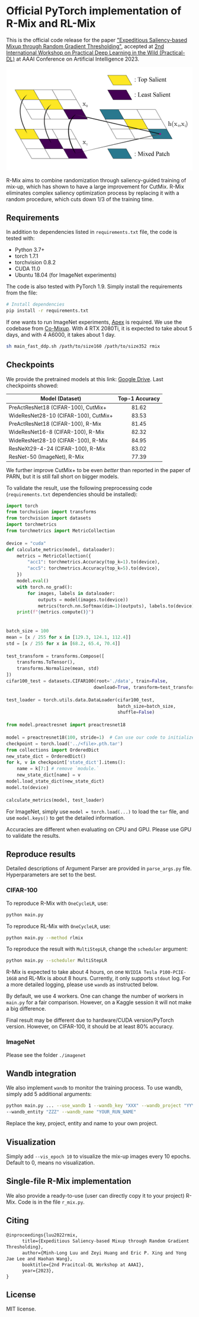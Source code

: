 # Official PyTorch implementation of R-Mix and RL-Mix

This is the official code release for the paper ["Expeditious Saliency-based Mixup through Random
Gradient Thresholding"](), accepted at [2nd International Workshop on Practical
Deep Learning in the Wild (Practical-DL)](https://practical-dl.github.io/#paper-submission) at AAAI Conference on Artificial Intelligence 2023.

![](assets/mixup%20vis%20final.png)

R-Mix aims to combine randomization through saliency-guided training of mix-up, which has shown to have a large improvement for CutMix.
R-Mix eliminates complex saliency optimization process by replacing it with a random procedure, which cuts down 1/3 of the training time.

## Requirements

In addition to dependencies listed in `requirements.txt` file, the code is tested with:

- Python 3.7+
- torch 1.7.1
- torchvision 0.8.2
- CUDA 11.0
- Ubuntu 18.04 (for ImageNet experiments)

The code is also tested with PyTorch 1.9. Simply install the requirements from the file:

```bash
# Install dependencies
pip install -r requirements.txt
```

If one wants to run ImageNet experiments, [Apex](https://github.com/NVIDIA/apex) is required. We use the codebase from 
[Co-Mixup](https://github.com/snu-mllab/Co-Mixup). With 4 RTX 2080Ti, it is expected to take about 5 days, and with 4
A6000, it takes about 1 day.

```bash
sh main_fast_ddp.sh /path/to/size160 /path/to/size352 rmix
```

## Checkpoints

We provide the pretrained models at this link: 
[Google Drive](https://drive.google.com/drive/folders/1TS4K2GTB_OTjMBPx3vBY8Jy_QEsmzCNJ?usp=sharing).
Last checkpoints showed:

| Model (Dataset)                      | Top-1 Accuracy |
|--------------------------------------|:--------------:|
| PreActResNet18 (CIFAR-100), CutMix+  |     81.62      |
| WideResNet28-10 (CIFAR-100), CutMix+ |     83.53      |
| PreActResNet18 (CIFAR-100), R-Mix    |     81.45      |
| WideResNet16-8 (CIFAR-100), R-Mix    |     82.32      |
| WideResNet28-10 (CIFAR-100), R-Mix   |     84.95      |
| ResNeXt29-4-24 (CIFAR-100), R-Mix    |     83.02      |
| ResNet-50 (ImageNet), R-Mix          |     77.39      |

We further improve CutMix+ to be even *better* than reported in the paper of PARN, but it is still fall short on bigger models. 

To validate the result, use the following preprocessing code (`requirements.txt` dependencies should be installed):

```python
import torch
from torchvision import transforms
from torchvision import datasets
import torchmetrics
from torchmetrics import MetricCollection

device = "cuda"
def calculate_metrics(model, dataloader):
    metrics = MetricCollection({
        "acc1": torchmetrics.Accuracy(top_k=1).to(device),
        "acc5": torchmetrics.Accuracy(top_k=5).to(device),
    })
    model.eval()
    with torch.no_grad():
        for images, labels in dataloader:
            outputs = model(images.to(device))
            metrics(torch.nn.Softmax(dim=1)(outputs), labels.to(device))
    print(f"{metrics.compute()}")


batch_size = 100
mean = [x / 255 for x in [129.3, 124.1, 112.4]]
std = [x / 255 for x in [68.2, 65.4, 70.4]]

test_transform = transforms.Compose([
    transforms.ToTensor(),
    transforms.Normalize(mean, std)
])
cifar100_test = datasets.CIFAR100(root='./data', train=False,
                                 download=True, transform=test_transform)

test_loader = torch.utils.data.DataLoader(cifar100_test,
                                          batch_size=batch_size,
                                          shuffle=False)

from model.preactresnet import preactresnet18

model = preactresnet18(100, stride=1)  # Can use our code to initialize this model
checkpoint = torch.load('../<file>.pth.tar')
from collections import OrderedDict
new_state_dict = OrderedDict()
for k, v in checkpoint['state_dict'].items():
    name = k[7:] # remove `module.`
    new_state_dict[name] = v
model.load_state_dict(new_state_dict)
model.to(device)

calculate_metrics(model, test_loader)
```

For ImageNet, simply use `model = torch.load(...)` to load the `tar` file, and use `model.keys()` to get the detailed information.

Accuracies are different when evaluating on CPU and GPU. Please use GPU to validate the results.

## Reproduce results

Detailed descriptions of Argument Parser are provided in `parse_args.py` file. Hyperparameters are set to the best.
### CIFAR-100

To reproduce R-Mix with `OneCycleLR`, use:

```bash
python main.py
```

To reproduce RL-Mix with `OneCycleLR`, use:

```bash
python main.py --method rlmix
```

To reproduce the result with `MultiStepLR`, change the `scheduler` argument:

```bash
python main.py --scheduler MultiStepLR
```


R-Mix is expected to take about 4 hours, on one `NVIDIA Tesla P100-PCIE-16GB` and RL-Mix is about 8 hours. 
Currently, it only supports `stdout` log. For a more detailed logging, please use `wandb` as instructed below.

By default, we use 4 workers. One can change the number of workers in `main.py` for a fair comparison. However, on a Kaggle session it will
not make a big difference.

Final result may be different due to hardware/CUDA version/PyTorch version. However, on CIFAR-100, it should be at least 80% accuracy.

### ImageNet
Please see the folder `./imagenet`

## Wandb integration

We also implement `wandb` to monitor the training process. To use wandb, simply add 5 additional arguments:

```bash
python main.py ... --use_wandb 1 --wandb_key "XXX" --wandb_project "YYY" \
--wandb_entity "ZZZ" --wandb_name "YOUR_RUN_NAME"
```

Replace the key, project, entity and name to your own project.

## Visualization
Simply add `--vis_epoch 10` to visualize the mix-up images every 10 epochs. Default to 0, means no visualization.

## Single-file R-Mix implementation

We also provide a ready-to-use (user can directly copy it to your project) R-Mix. Code is in the
file `r_mix.py`.

## Citing
```
@inproceedings{luu2022rmix,
      title={Expeditious Saliency-based Mixup through Random Gradient Thresholding}, 
      author={Minh-Long Luu and Zeyi Huang and Eric P. Xing and Yong Jae Lee and Haohan Wang},
      booktitle={2nd Pracitcal-DL Workshop at AAAI},
      year={2023},
}
```

## License
MIT license.